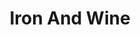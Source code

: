 ---
title: "Iron And Wine"
summary: "Samuel Beam , better known by his stage and recording name Iron & Wine, is an American singer-songwriter."
image: "iron-and-wine.jpg"
apple_music_artist_url: "https://music.apple.com/gb/artist/iron-wine/3274302"
---